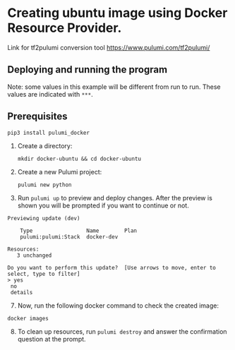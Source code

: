

# Creating ubuntu image using Docker Resource Provider. 

Link for tf2pulumi conversion tool https://www.pulumi.com/tf2pulumi/


## Deploying and running the program

Note: some values in this example will be different from run to run.  These values are indicated
with `***`.

## Prerequisites
```
pip3 install pulumi_docker

```

1. Create a directory:

    ```
    mkdir docker-ubuntu && cd docker-ubuntu
    ```

2. Create a new Pulumi project:

    ```
    pulumi new python
    
    ```
3. Run `pulumi up` to preview and deploy changes.  After the preview is shown you will be
    prompted if you want to continue or not.
 ```   
Previewing update (dev)

     Type                 Name        Plan
     pulumi:pulumi:Stack  docker-dev

Resources:
    3 unchanged

Do you want to perform this update?  [Use arrows to move, enter to select, type to filter]
> yes
  no
  details

```

7. Now, run the following docker command to check the created image:

```
docker images

```
8. To clean up resources, run `pulumi destroy` and answer the confirmation question at the prompt.
